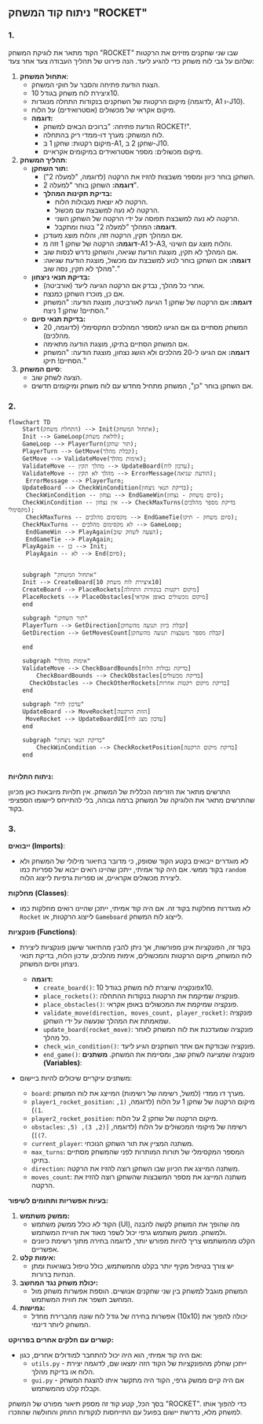 ## ניתוח קוד המשחק "ROCKET"

### 1. **<algorithm>**

הקוד מתאר את לוגיקת המשחק "ROCKET" שבו שני שחקנים מזיזים את הרקטות שלהם על גבי לוח משחק כדי להגיע ליעד. הנה פירוט של תהליך העבודה צעד אחר צעד:

1.  **אתחול המשחק**:
    *   הצגת הודעת פתיחה והסבר על חוקי המשחק.
    *   יצירת לוח משחק בגודל 10x10.
    *   מיקום הרקטות של השחקנים בנקודות התחלה מנוגדות (לדוגמה, A1 ו-J10).
    *   מיקום אקראי של מכשולים (אסטרואידים) על הלוח.
    *   **דוגמה:**
        *   הודעת פתיחה: "ברוכים הבאים למשחק ROCKET!".
        *   לוח המשחק: מערך דו-ממדי ריק בהתחלה.
        *   מיקום רקטות: שחקן 1 ב-A1, שחקן 2 ב-J10.
        *   מיקום מכשולים: מספר אסטרואידים במיקומים אקראיים.
2.  **תהליך המשחק**:
    *   **תור השחקן:**
        *   השחקן בוחר כיוון ומספר משבצות להזיז את הרקטה (לדוגמה, "למעלה 2").
        *   **דוגמה:** השחקן בוחר "למעלה 2".
        *   **בדיקת תקינות המהלך:**
            *   הרקטה לא יוצאת מגבולות הלוח.
            *   הרקטה לא נעה למשבצת עם מכשול.
            *   הרקטה לא נעה למשבצת תפוסה על ידי הרקטה של השחקן השני.
            *   **דוגמה:** המהלך "למעלה 2" בטוח ומתקבל.
        *   אם המהלך תקין, הרקטה זזה, והלוח מוצג מעודכן.
        *   **דוגמה:** הרקטה של שחקן 1 זזה מ-A1 ל-A3, והלוח מוצג עם השינוי.
        *   אם המהלך לא תקין, מוצגת הודעת שגיאה, והשחקן נדרש לנסות שוב.
        *   **דוגמה:** אם השחקן בוחר לנוע למשבצת עם מכשול, מוצגת הודעת שגיאה: "מהלך לא תקין, נסה שוב."
    *   **בדיקת תנאי ניצחון:**
        *   אחרי כל מהלך, נבדק אם הרקטה הגיעה ליעד (אורביטה).
        *   אם כן, מוכרז השחקן כמנצח.
        *   **דוגמה:** אם הרקטה של שחקן 1 הגיעה לאורביטה, מוצגת הודעה: "המשחק הסתיים! שחקן 1 ניצח."
    *   **בדיקת תנאי סיום:**
        *   המשחק מסתיים גם אם הגיעו למספר המהלכים המקסימלי (לדוגמה, 20 מהלכים).
        *   אם המשחק הסתיים בתיקו, מוצגת הודעה מתאימה.
        *    **דוגמה:** אם הגיעו ל-20 מהלכים ולא הושג נצחון, מוצגת הודעה: "המשחק הסתיים! תיקו."
3.  **סיום המשחק**:
    *   הצעה לשחק שוב.
    *   אם השחקן בוחר "כן", המשחק מתחיל מחדש עם לוח משחק ומיקומים חדשים.

### 2.  **<mermaid>**

```mermaid
flowchart TD
    Start(התחלת משחק) --> Init(אתחול המשחק);
    Init --> GameLoop(לולאת משחק);
    GameLoop --> PlayerTurn(תור שחקן);
    PlayerTurn --> GetMove(קבלת מהלך);
    GetMove --> ValidateMove(אימות מהלך);
    ValidateMove -- מהלך תקין --> UpdateBoard(עדכון לוח);
    ValidateMove -- מהלך לא תקין --> ErrorMessage(הודעת שגיאה);
     ErrorMessage --> PlayerTurn;
    UpdateBoard --> CheckWinCondition(בדיקת תנאי ניצחון);
     CheckWinCondition -- נצחון --> EndGameWin(סיום משחק - נצחון);
    CheckWinCondition -- אין נצחון --> CheckMaxTurns(בדיקת מספר מהלכים מקסימלי);
     CheckMaxTurns -- מקסימום מהלכים --> EndGameTie(סיום משחק - תיקו);
    CheckMaxTurns -- לא מקסימום מהלכים --> GameLoop;
     EndGameWin --> PlayAgain(הצעה לשחק שוב);
     EndGameTie --> PlayAgain;
    PlayAgain -- כן --> Init;
     PlayAgain -- לא --> End(סיום);
     
    
    subgraph "אתחול המשחק"
    Init --> CreateBoard[יצירת לוח משחק 10x10]
    CreateBoard --> PlaceRockets[מיקום רקטות בנקודות התחלה]
    PlaceRockets --> PlaceObstacles[מיקום מכשולים באופן אקראי]
    end
   
    subgraph "תור השחקן"
    PlayerTurn --> GetDirection[קבלת כיוון תנועה מהשחקן]
    GetDirection --> GetMovesCount[קבלת מספר משבצות תנועה מהשחקן]
        
    end
    
    subgraph "אימות מהלך"
    ValidateMove --> CheckBoardBounds[בדיקת גבולות הלוח]
        CheckBoardBounds --> CheckObstacles[בדיקת מכשולים]
      CheckObstacles --> CheckOtherRockets[בדיקת מיקום רקטות אחרות]
    end

    subgraph "עדכון לוח"
    UpdateBoard --> MoveRocket[הזזת הרקטה]
     MoveRocket --> UpdateBoardUI[עדכון מצג לוח]
    end
    
    subgraph "בדיקת תנאי ניצחון"
        CheckWinCondition --> CheckRocketPosition[בדיקת מיקום הרקטה]
    end
    
```

**ניתוח התלויות:**

התרשים מתאר את הזרימה הכללית של המשחק. אין תלויות מיובאות כאן מכיוון שהתרשים מתאר את הלוגיקה של המשחק ברמה גבוהה, בלי להתייחס ליישומו הספציפי בקוד.

### 3.  **<explanation>**

**ייבואים (Imports)**:
*   לא מוגדרים ייבואים בקטע הקוד שסופק, כי מדובר בתיאור מילולי של המשחק ולא בקוד ממשי. אם היה קוד אמיתי, ייתכן שהיינו רואים ייבוא של ספריות כמו `random` ליצירת מכשולים אקראיים, או ספריות גרפיות לייצוג הלוח.

**מחלקות (Classes)**:
*   לא מוגדרות מחלקות בקוד זה. אם היה קוד אמיתי, ייתכן שהיינו רואים מחלקות כמו `Rocket` לייצוג הרקטות, או `Gameboard` לייצוג לוח המשחק.

**פונקציות (Functions)**:
*   בקוד זה, הפונקציות אינן מפורשות, אך ניתן להבין מהתיאור שישנן פונקציות ליצירת לוח המשחק, מיקום הרקטות והמכשולים, אימות מהלכים, עדכון הלוח, בדיקת תנאי ניצחון וסיום המשחק.
    *   **דוגמה:**
        *   `create_board()`: פונקציה שיוצרת לוח משחק בגודל 10x10.
        *   `place_rockets()`: פונקציה שמיקמת את הרקטות בנקודות ההתחלה.
        *   `place_obstacles()`: פונקציה שמיקמת את המכשולים באופן אקראי.
        *   `validate_move(direction, moves_count, player_rocket)`: פונקציה שמאמתת את המהלך שנעשה על ידי השחקן.
        *   `update_board(rocket_move)`: פונקציה שמעדכנת את לוח המשחק לאחר כל מהלך.
        *   `check_win_condition()`: פונקציה שבודקת אם אחד השחקנים הגיע ליעד.
        *   `end_game()`: פונקציה שמציעה לשחק שוב, ומסיימת את המשחק.
**משתנים (Variables)**:

*   משתנים עיקריים שיכולים להיות ביישום:
    *   `board`: מערך דו ממדי (למשל, רשימה של רשימות) המייצג את לוח המשחק.
    *   `player1_rocket_position`: מיקום הרקטה של שחקן 1 על הלוח (לדוגמה, `(1, 1)`).
    *   `player2_rocket_position`: מיקום הרקטה של שחקן 2 על הלוח.
    *   `obstacles`: רשימה של מיקומי המכשולים על הלוח (לדוגמה, `[(2, 3), (5, 7)]`).
    *   `current_player`: משתנה המציין את תור השחקן הנוכחי.
    *   `max_turns`: המספר המקסימלי של תורות המותרות לפני שהמשחק מסתיים בתיקו.
    *   `direction`: משתנה המייצג את הכיוון שבו השחקן רוצה להזיז את הרקטה.
    *   `moves_count`: משתנה המייצג את מספר המשבצות שהשחקן רוצה להזיז את הרקטה.

**בעיות אפשריות ותחומים לשיפור:**

1.  **ממשק משתמש:**
    *   הקוד לא כולל ממשק משתמש (UI), מה שהופך את המשחק לקשה להבנה ולמשחק. ממשק משתמש גרפי יכול לשפר מאוד את חוויית המשתמש.
    *   הקלט מהמשתמש צריך להיות מפורש יותר, לדוגמה בחירה מתוך רשימת כיוונים אפשריים.
2.  **אימות קלט:**
    *   יש צורך בטיפול מקיף יותר בקלט מהמשתמש, כולל טיפול בשגיאות ומתן הנחיות ברורות.
3.  **יכולת משחק נגד המחשב:**
    *   המשחק מוגבל למשחק בין שני שחקנים אנושיים. הוספת אפשרות משחק מול המחשב תשפר את חווית המשתמש.
4.  **גמישות:**
    *   אפשרות בחירה של גודל לוח שונה מהברירת מחדל (10x10) יכולה להפוך את המשחק ליותר דינמי.

**קשרים עם חלקים אחרים בפרויקט:**

*   אם היה קוד אמיתי, הוא היה יכול להתחבר למודולים אחרים, כגון:
    *   `utils.py` - ייתכן שחלק מהפונקציות של הקוד הזה ימצאו שם, לדוגמה יצירת הלוח או בדיקת מהלך.
    *   `gui.py` - אם היה קיים ממשק גרפי, הקוד היה מתקשר איתו להצגת המשחק וקבלת קלט מהמשתמש.

בסך הכל, קטע קוד זה מספק תיאור מפורט של המשחק "ROCKET". כדי להפוך אותו למשחק מלא, נדרשת יישום בפועל עם התייחסות לנקודות החוזק והחולשה שהוזכרו.